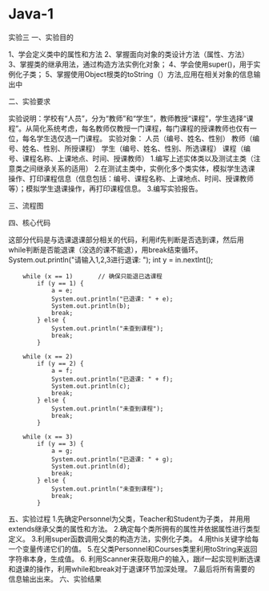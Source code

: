 # Java-1
实验三
一、实验目的

1、学会定义类中的属性和方法
2、掌握面向对象的类设计方法（属性、方法）
3、掌握类的继承用法，通过构造方法实例化对象；
4、学会使用super()，用于实例化子类；
5、掌握使用Object根类的toString（）方法,应用在相关对象的信息输出中


二、实验要求

实验说明：学校有“人员”，分为“教师”和“学生”，教师教授“课程”，学生选择“课程”。从简化系统考虑，每名教师仅教授一门课程，每门课程的授课教师也仅有一位，每名学生选仅选一门课程。
实验对象：
人员（编号、姓名、性别）
教师（编号、姓名、性别、所授课程）
学生（编号、姓名、性别、所选课程）
课程（编号、课程名称、上课地点、时间、授课教师）
1.编写上述实体类以及测试主类（注意类之间继承关系的适用）
2.在测试主类中，实例化多个类实体，模拟学生选课操作、打印课程信息（信息包括：编号、课程名称、上课地点、时间、授课教师 等）；模拟学生退课操作，再打印课程信息。
3.编写实验报告。


三、流程图




四、核心代码

这部分代码是与选课退课部分相关的代码，利用if先判断是否选到课，然后用while判断是否能退课（没选的课不能退），用break结束循环。
System.out.println("请输入1,2,3进行退课: ");
        int y = in.nextInt();

        while (x == 1)       // 确保只能退已选课程
            if (y == 1) {
                a = e;
                System.out.println("已退课: " + e);
                System.out.println(b);
                break;
            } else {
                System.out.println("未查到课程");
                break;
            }

        while (x == 2)
            if (y == 2) {
                a = f;
                System.out.println("已退课: " + f);
                System.out.println(c);
                break;
            } else {
                System.out.println("未查到课程");
                break;
            }

        while (x == 3)
            if (y == 3) {
                a = g;
                System.out.println("已退课: " + g);
                System.out.println(d);
                break;
            } else {
                System.out.println("未查到课程");
                break;
            }
五、实验过程
1.先确定Personnel为父类，Teacher和Student为子类， 并用用extends继承父类的属性和方法。
2.确定每个类所拥有的属性并依据属性进行类型定义。
3.利用super函数调用父类的构造方法，实例化子类。
4.用this关键字给每一个变量传递它们的值。
5.在父类Personnel和Courses类里利用toString来返回字符串本身，生成值。
6. 利用Scanner来获取用户的输入，跟if一起实现判断选课和退课的操作，利用while和break对于退课环节加深处理。
7.最后将所有需要的信息输出出来。
六、实验结果



